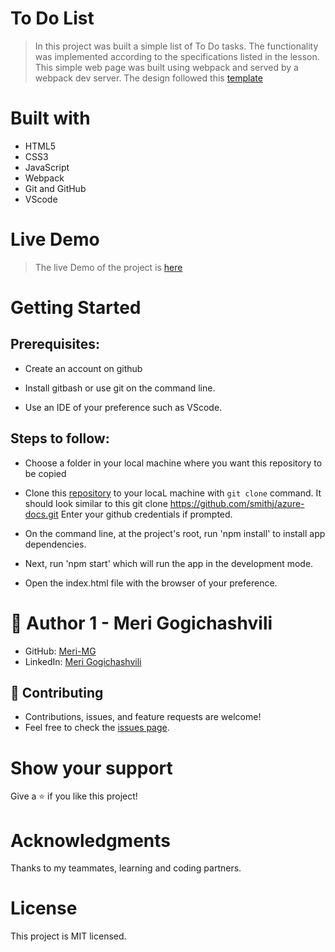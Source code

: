 # To Do List
> In this project was built a simple list of To Do tasks. The functionality was implemented according to the specifications listed in the lesson. This simple web page was built using webpack and served by a webpack dev server. The design followed this [template](https://web.archive.org/web/20180320194056/http://www.getminimalist.com:80/)


# Built with
- HTML5
- CSS3
- JavaScript
- Webpack
- Git and GitHub
- VScode

# Live Demo
> The live Demo of the project is [here](https://meri-mg.github.io/To-Do-List/dist/../../../../dist/index.html)

# Getting Started
## Prerequisites:


- Create an account on github

- Install gitbash or use git on the command line.

- Use an IDE of your preference such as VScode.

## Steps to follow:

- Choose a folder in your local machine where you want this repository to be copied

- Clone this [repository](https://github.com/Meri-MG/To-Do-List-Project) to your locaL machine with `git clone` command.
It should look similar to this git clone https://github.com/smithj/azure-docs.git Enter your github credentials if prompted.

- On the command line, at the project's root, run 'npm install' to install app dependencies.

- Next, run 'npm start' which will run the app in the development mode.

- Open the index.html file with the browser of your preference.


# 👤 Author 1 - Meri Gogichashvili
- GitHub: [Meri-MG](https://github.com/Meri-MG) 
- LinkedIn: [Meri Gogichashvili](https://www.linkedin.com/feed/)

## 🤝 Contributing
- Contributions, issues, and feature requests are welcome!
- Feel free to check the [issues page](https://github.com/Meri-MG/To-Do-List-Project/issues).

# Show your support
Give a ⭐ if you like this project!

# Acknowledgments
Thanks to my teammates, learning and coding partners.

# License
This project is MIT licensed.
